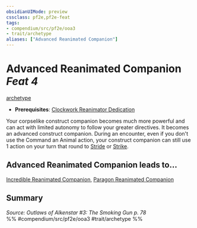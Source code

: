 ```yaml
---
obsidianUIMode: preview
cssclass: pf2e,pf2e-feat
tags:
- compendium/src/pf2e/ooa3
- trait/archetype
aliases: ["Advanced Reanimated Companion"]
---
```

# Advanced Reanimated Companion  *Feat 4*  
[archetype](archetype.md "Archetype Feat Trait")  

- **Prerequisites**: [Clockwork Reanimator Dedication](clockwork-reanimator-dedication-ooa3.md)

Your corpselike construct companion becomes much more powerful and can act with limited autonomy to follow your greater directives. It becomes an advanced construct companion. During an encounter, even if you don't use the Command an Animal action, your construct companion can still use 1 action on your turn that round to [Stride](stride.md) or [Strike](strike.md).

## Advanced Reanimated Companion leads to...

[Incredible Reanimated Companion](incredible-reanimated-companion-ooa3.md), [Paragon Reanimated Companion](paragon-reanimated-companion-ooa3.md)

## Summary

*Source: Outlaws of Alkenstar #3: The Smoking Gun p. 78*  
%% #compendium/src/pf2e/ooa3 #trait/archetype %%